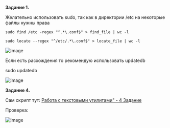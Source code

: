 **Задание 1.**

Желательно использовать sudo, так как в директории /etc на некоторые файлы нужны права

``` sudo find /etc -regex "^.*\.conf$" > find_file | wc -l  ```

``` sudo locate --regex "^/etc/.*\.conf$" > locate_file | wc -l ```


![image](https://github.com/stensil4rt/netology/assets/62753044/76a6ee15-0403-4ce0-bfb8-7514b8834533)

Если есть расхождения то рекомендую использовать updatedb

sudo updatedb

![image](https://github.com/stensil4rt/netology/assets/62753044/ed82a513-c685-4ec1-8b43-0dfd16ce3221)

**Задание 4.**

Сам скрипт тут:
[Работа с текстовыми утилитами" - 4 Задание](https://github.com/stensil4rt/netology/blob/main/HomeWork/Работа%20с%20текстовыми%20утилитами/4_Zadanie)

Проверка:

![image](https://user-images.githubusercontent.com/62753044/231105685-d0ed3d65-79c4-403f-a04d-74ac036ad338.png)
